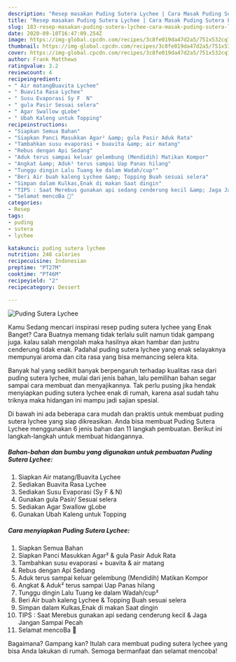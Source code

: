 ```yaml
---
description: "Resep masakan Puding Sutera Lychee | Cara Masak Puding Sutera Lychee Yang Enak Dan Lezat"
title: "Resep masakan Puding Sutera Lychee | Cara Masak Puding Sutera Lychee Yang Enak Dan Lezat"
slug: 183-resep-masakan-puding-sutera-lychee-cara-masak-puding-sutera-lychee-yang-enak-dan-lezat
date: 2020-09-10T16:47:09.254Z
image: https://img-global.cpcdn.com/recipes/3c8fe019da47d2a5/751x532cq70/puding-sutera-lychee-foto-resep-utama.jpg
thumbnail: https://img-global.cpcdn.com/recipes/3c8fe019da47d2a5/751x532cq70/puding-sutera-lychee-foto-resep-utama.jpg
cover: https://img-global.cpcdn.com/recipes/3c8fe019da47d2a5/751x532cq70/puding-sutera-lychee-foto-resep-utama.jpg
author: Frank Matthews
ratingvalue: 3.2
reviewcount: 4
recipeingredient:
- " Air matangBuavita Lychee"
- " Buavita Rasa Lychee"
- " Susu Evaporasi Sy F  N"
- " gula Pasir Sesuai selera"
- " Agar Swallow gLobe"
- " Ubah Kaleng untuk Topping"
recipeinstructions:
- "Siapkan Semua Bahan"
- "Siapkan Panci Masukkan Agar² &amp; gula Pasir Aduk Rata"
- "Tambahkan susu evaporasi + buavita &amp; air matang"
- "Rebus dengan Api Sedang"
- "Aduk terus sampai keluar gelembung (Mendidih) Matikan Kompor"
- "Angkat &amp; Aduk² terus sampai Uap Panas hilang"
- "Tunggu dingin Lalu Tuang ke dalam Wadah/cup²"
- "Beri Air buah kaleng Lychee &amp; Topping Buah sesuai selera"
- "Simpan dalam Kulkas,Enak di makan Saat dingin"
- "TIPS : Saat Merebus gunakan api sedang cenderung kecil &amp; Jaga Jangan Sampai Pecah"
- "Selamat mencoBa 🙏"
categories:
- Resep
tags:
- puding
- sutera
- lychee

katakunci: puding sutera lychee 
nutrition: 248 calories
recipecuisine: Indonesian
preptime: "PT27M"
cooktime: "PT46M"
recipeyield: "2"
recipecategory: Dessert

---
```



![Puding Sutera Lychee](https://img-global.cpcdn.com/recipes/3c8fe019da47d2a5/751x532cq70/puding-sutera-lychee-foto-resep-utama.jpg)

Kamu Sedang mencari inspirasi resep puding sutera lychee yang Enak Banget? Cara Buatnya memang tidak terlalu sulit namun tidak gampang juga. kalau salah mengolah maka hasilnya akan hambar dan justru cenderung tidak enak. Padahal puding sutera lychee yang enak selayaknya mempunyai aroma dan cita rasa yang bisa memancing selera kita.



Banyak hal yang sedikit banyak berpengaruh terhadap kualitas rasa dari puding sutera lychee, mulai dari jenis bahan, lalu pemilihan bahan segar sampai cara membuat dan menyajikannya. Tak perlu pusing jika hendak menyiapkan puding sutera lychee enak di rumah, karena asal sudah tahu triknya maka hidangan ini mampu jadi sajian spesial.


Di bawah ini ada beberapa cara mudah dan praktis untuk membuat puding sutera lychee yang siap dikreasikan. Anda bisa membuat Puding Sutera Lychee menggunakan 6 jenis bahan dan 11 langkah pembuatan. Berikut ini langkah-langkah untuk membuat hidangannya.

<!--inarticleads1-->

##### Bahan-bahan dan bumbu yang digunakan untuk pembuatan Puding Sutera Lychee:

1. Siapkan  Air matang/Buavita Lychee
1. Sediakan  Buavita Rasa Lychee
1. Sediakan  Susu Evaporasi (Sy F &amp; N)
1. Gunakan  gula Pasir/ Sesuai selera
1. Sediakan  Agar Swallow gLobe
1. Gunakan  Ubah Kaleng untuk Topping




<!--inarticleads2-->

##### Cara menyiapkan Puding Sutera Lychee:

1. Siapkan Semua Bahan
1. Siapkan Panci Masukkan Agar² &amp; gula Pasir Aduk Rata
1. Tambahkan susu evaporasi + buavita &amp; air matang
1. Rebus dengan Api Sedang
1. Aduk terus sampai keluar gelembung (Mendidih) Matikan Kompor
1. Angkat &amp; Aduk² terus sampai Uap Panas hilang
1. Tunggu dingin Lalu Tuang ke dalam Wadah/cup²
1. Beri Air buah kaleng Lychee &amp; Topping Buah sesuai selera
1. Simpan dalam Kulkas,Enak di makan Saat dingin
1. TIPS : Saat Merebus gunakan api sedang cenderung kecil &amp; Jaga Jangan Sampai Pecah
1. Selamat mencoBa 🙏




Bagaimana? Gampang kan? Itulah cara membuat puding sutera lychee yang bisa Anda lakukan di rumah. Semoga bermanfaat dan selamat mencoba!
